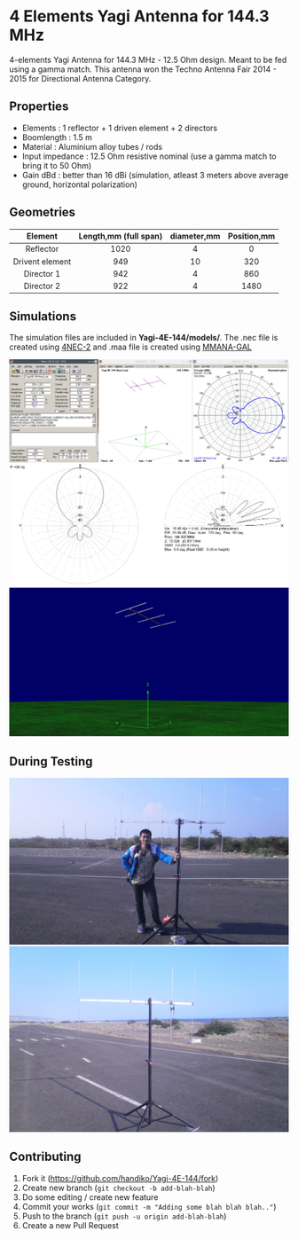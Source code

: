 # 4 Elements Yagi Antenna for 144.3 MHz
4-elements Yagi Antenna for 144.3 MHz - 12.5 Ohm design. Meant to be fed using a gamma match.
This antenna won the Techno Antenna Fair 2014 - 2015 for Directional Antenna Category.

## Properties
* Elements : 1 reflector + 1 driven element + 2 directors
* Boomlength : 1.5 m
* Material : Aluminium alloy tubes / rods
* Input impedance : 12.5 Ohm resistive nominal (use a gamma match to bring it to 50 Ohm)
* Gain dBd : better than 16 dBi (simulation, atleast 3 meters above average ground, horizontal polarization)

## Geometries

|Element        |Length,mm (full span)|diameter,mm|Position,mm|
|:-------------:|:-------------------:|:---------:|:---------:|
|Reflector      |1020                 |4          |0          |
|Drivent element|949                  |10         |320        |
|Director 1     |942                  |4          |860        |
|Director 2     |922                  |4          |1480       |

## Simulations
The simulation files are included in **Yagi-4E-144/models/**. The .nec file is created using [4NEC-2](https://www.qsl.net/4nec2/) and .maa file is created using [MMANA-GAL](https://hamsoft.ca/pages/mmana-gal.php)

![alt text](https://github.com/handiko/Yagi-4E-144/blob/master/pics/4nec2-calc.png)
![alt text](https://github.com/handiko/Yagi-4E-144/blob/master/pics/mmana-pattern.png)
![alt text](https://github.com/handiko/Yagi-4E-144/blob/master/pics/4nec2-geom.png)

## During Testing
![alt text](https://github.com/handiko/Yagi-4E-144/blob/master/pics/P8310481.JPG)
![alt text](https://github.com/handiko/Yagi-4E-144/blob/master/pics/P8310487.JPG)

## Contributing
1. Fork it (https://github.com/handiko/Yagi-4E-144/fork)
2. Create new branch (`git checkout -b add-blah-blah`)
3. Do some editing / create new feature
4. Commit your works (`git commit -m "Adding some blah blah blah.."`)
5. Push to the branch (`git push -u origin add-blah-blah`)
6. Create a new Pull Request
